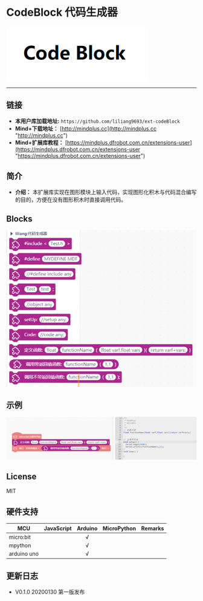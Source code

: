 # CodeBlock 代码生成器


![](./arduinoC/_images/featured.png)

---------------------------------------------------------


## 链接
- **本用户库加载地址:** ```https://github.com/liliang9693/ext-codeBlock```
- **Mind+下载地址：** [http://mindplus.cc](http://mindplus.cc "http://mindplus.cc")    
- **Mind+扩展库教程：** [https://mindplus.dfrobot.com.cn/extensions-user](https://mindplus.dfrobot.com.cn/extensions-user "https://mindplus.dfrobot.com.cn/extensions-user")    

## 简介

- **介绍：** 本扩展库实现在图形模块上输入代码，实现图形化积木与代码混合编写的目的，方便在没有图形积木时直接调用代码。  

## Blocks

![](./arduinoC/_images/block.png)

## 示例
![](./arduinoC/_images/example.png)



## License

MIT

## 硬件支持

MCU                | JavaScript    | Arduino   | MicroPython    | Remarks
------------------ | :----------: | :----------: | :---------: | -----
micro:bit        |             |       √       |             | 
mpython        |             |        √      |             | 
arduino uno    |             |        √      |             | 
 

## 更新日志
- V0.1.0  20200130 第一版发布



